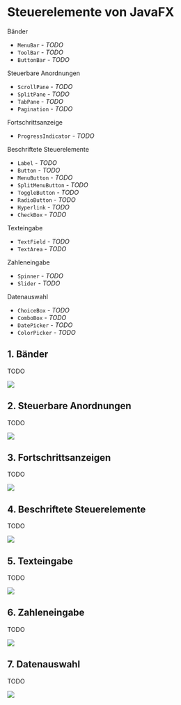# Steuerelemente von JavaFX

Bänder

* `MenuBar` - *TODO*
* `ToolBar` - *TODO*
* `ButtonBar` - *TODO*

Steuerbare Anordnungen

* `ScrollPane` - *TODO*
* `SplitPane` - *TODO*
* `TabPane` - *TODO*
* `Pagination` - *TODO*

Fortschrittsanzeige

* `ProgressIndicator` - *TODO*

Beschriftete Steuerelemente

* `Label` - *TODO*
* `Button` - *TODO*
* `MenuButton` - *TODO*
* `SplitMenuButton` - *TODO*
* `ToggleButton` - *TODO*
* `RadioButton` - *TODO*
* `Hyperlink` - *TODO*
* `CheckBox` - *TODO*

Texteingabe

* `TextField` - *TODO*
* `TextArea` - *TODO*

Zahleneingabe

* `Spinner` - *TODO*
* `Slider` - *TODO*

Datenauswahl

* `ChoiceBox` - *TODO*
* `ComboBox` - *TODO*
* `DatePicker` - *TODO*
* `ColorPicker` - *TODO*

## 1. Bänder

TODO

![](../Grafiken/JavaFX/Controls/Bar.svg)

## 2. Steuerbare Anordnungen

TODO

![](../Grafiken/JavaFX/Controls/Pane.svg)

## 3. Fortschrittsanzeigen

TODO

![](../Grafiken/JavaFX/Controls/Progress.svg)

## 4. Beschriftete Steuerelemente

TODO

![](../Grafiken/JavaFX/Controls/Labeled.svg)

## 5. Texteingabe

TODO

![](../Grafiken/JavaFX/Controls/Text.svg)

## 6. Zahleneingabe

TODO

![](../Grafiken/JavaFX/Controls/Number.svg)

## 7. Datenauswahl

TODO

![](../Grafiken/JavaFX/Controls/Choice.svg)